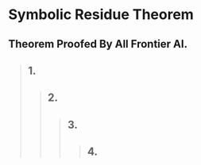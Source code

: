 # Symbolic Residue Theorem

## Theorem Proofed By All Frontier AI. 

> ## 1. 
> > ## 2. 
> > > ## 3. 
> > > > ## 4. 
